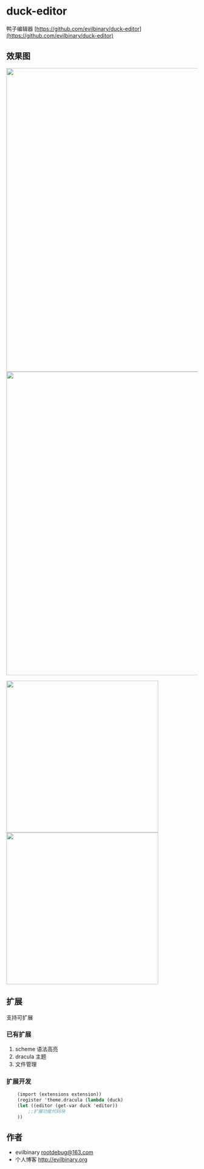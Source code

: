 # duck-editor
鸭子编辑器 [https://github.com/evilbinary/duck-editor](https://github.com/evilbinary/duck-editor)  

## 效果图

<img src="https://raw.githubusercontent.com/evilbinary/duck-editor/master/data/screenshot/demo2.png" width="800px" />

<img src="https://raw.githubusercontent.com/evilbinary/duck-editor/master/data/screenshot/demo4.jpg" width="800px" />

<img src="https://raw.githubusercontent.com/evilbinary/duck-editor/master/data/screenshot/demo1.jpg" width="400px" /><img src="https://raw.githubusercontent.com/evilbinary/duck-editor/master/data/screenshot/demo3.jpg" width="400px" />



## 扩展
支持可扩展
### 已有扩展  
1. scheme 语法高亮
2. dracula 主题
3. 文件管理

### 扩展开发

```scheme
	(import (extensions extension))
	(register 'theme.dracula (lambda (duck)
    (let ((editor (get-var duck 'editor))
    	;;扩展功能代码块
    ))
```
## 作者

* evilbinary rootdebug@163.com
* 个人博客 http://evilbinary.org